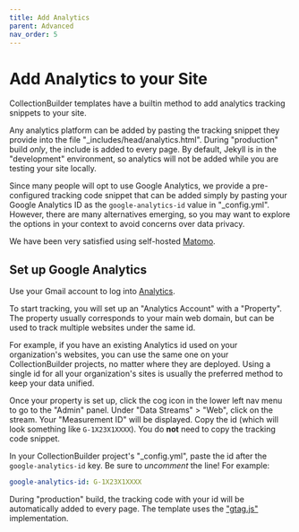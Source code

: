 ```yaml
---
title: Add Analytics
parent: Advanced
nav_order: 5
---
```


# Add Analytics to your Site

CollectionBuilder templates have a builtin method to add analytics tracking snippets to your site.

Any analytics platform can be added by pasting the tracking snippet they provide into the file "_includes/head/analytics.html".
During "production" build *only*, the include is added to every page.
By default, Jekyll is in the "development" environment, so analytics will not be added while you are testing your site locally.

Since many people will opt to use Google Analytics, we provide a pre-configured tracking code snippet that can be added simply by pasting your Google Analytics ID as the `google-analytics-id` value in "_config.yml".
However, there are many alternatives emerging, so you may want to explore the options in your context to avoid concerns over data privacy.

We have been very satisfied using self-hosted [Matomo](https://matomo.org/).

## Set up Google Analytics

Use your Gmail account to log into [Analytics](analytics.google.com/).

To start tracking, you will set up an "Analytics Account" with a "Property".
The property usually corresponds to your main web domain, but can be used to track multiple websites under the same id.

For example, if you have an existing Analytics id used on your organization's websites, you can use the same one on your CollectionBuilder projects, no matter where they are deployed.
Using a single id for all your organization's sites is usually the preferred method to keep your data unified.

Once your property is set up, click the cog icon in the lower left nav menu to go to the "Admin" panel. 
Under "Data Streams" > "Web", click on the stream.
Your "Measurement ID" will be displayed.
Copy the id (which will look something like `G-1X23X1XXXX`).
You do **not** need to copy the tracking code snippet.

In your CollectionBuilder project's "_config.yml", paste the id after the `google-analytics-id` key.
Be sure to *uncomment* the line!
For example:

```yaml
google-analytics-id: G-1X23X1XXXX
```

During "production" build, the tracking code with your id will be automatically added to every page.
The template uses the ["gtag.js"](https://developers.google.com/analytics/devguides/collection/gtagjs/) implementation.
